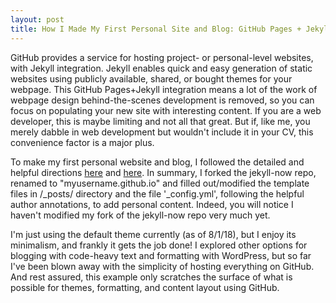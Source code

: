 ```yaml
---
layout: post
title: How I Made My First Personal Site and Blog: GitHub Pages + Jekyll == <3
---
```


GitHub provides a service for hosting project- or personal-level websites, with Jekyll integration. Jekyll enables quick and easy generation of static websites using publicly available, shared, or bought themes for your webpage. This GitHub Pages+Jekyll integration means a lot of the work of webpage design behind-the-scenes development is removed, so you can focus on populating your new site with interesting content. If you are a web developer, this is maybe limiting and not all that great. But if, like me, you merely dabble in web development but wouldn't include it in your CV, this convenience factor is a major plus.
 
 To make my first personal website and blog, I followed the detailed and helpful directions [here](https://help.github.com/categories/github-pages-basics/) and [here](https://www.smashingmagazine.com/2014/08/build-blog-jekyll-github-pages/). In summary, I forked the jekyll-now repo, renamed to "myusername.github.io" and filled out/modified the template files in /_posts/ directory and the file '_config.yml', following the helpful author annotations, to add personal content. Indeed, you will notice I haven't modified my fork of the jekyll-now repo very much yet.
 
 I'm just using the default theme currently (as of 8/1/18), but I enjoy its minimalism, and frankly it gets the job done! I explored other options for blogging with code-heavy text and formatting with WordPress, but so far I've been blown away with the simplicity of hosting everything on GitHub. And rest assured, this example only scratches the surface of what is possible for themes, formatting, and content layout using GitHub.
